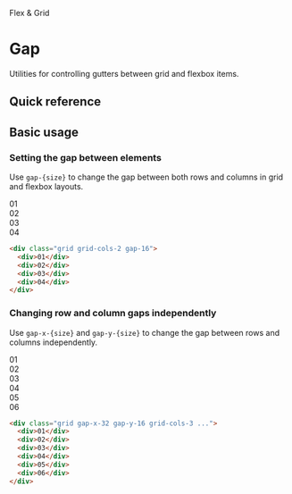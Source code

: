 <script setup>
const exampleClasses = 'p-24 rounded font-ex flex items-center justify-center'
</script>

Flex & Grid

# Gap
Utilities for controlling gutters between grid and flexbox items.

## Quick reference

## Basic usage
### Setting the gap between elements
Use `gap-{size}` to change the gap between both rows and columns in grid and flexbox layouts.

<container>
  <box striped class="grid gap-16 grid-cols-2" fg-color="var(--tw-violet-fg)" bg-color="var(--tw-violet-bg)">
    <div class="bg-violet-500" :class="exampleClasses">01</div>
    <div class="bg-violet-500" :class="exampleClasses">02</div>
    <div class="bg-violet-500" :class="exampleClasses">03</div>
    <div class="bg-violet-500" :class="exampleClasses">04</div>
  </box>
</container>

```html
<div class="grid grid-cols-2 gap-16">
  <div>01</div>
  <div>02</div>
  <div>03</div>
  <div>04</div>
</div>
```

### Changing row and column gaps independently
Use `gap-x-{size}` and `gap-y-{size}` to change the gap between rows and columns independently.
<container>
  <box striped class="grid gap-x-32 gap-y-16 grid-cols-3" fg-color="var(--tw-blue-fg)" bg-color="var(--tw-blue-bg)">
    <div class="bg-blue-500" :class="exampleClasses">01</div>
    <div class="bg-blue-500" :class="exampleClasses">02</div>
    <div class="bg-blue-500" :class="exampleClasses">03</div>
    <div class="bg-blue-500" :class="exampleClasses">04</div>
    <div class="bg-blue-500" :class="exampleClasses">05</div>
    <div class="bg-blue-500" :class="exampleClasses">06</div>
  </box>
</container>

```html
<div class="grid gap-x-32 gap-y-16 grid-cols-3 ...">
  <div>01</div>
  <div>02</div>
  <div>03</div>
  <div>04</div>
  <div>05</div>
  <div>06</div>
</div>
```